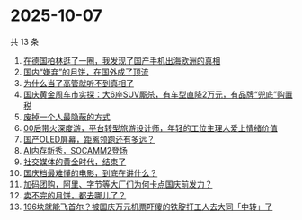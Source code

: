 # 2025-10-07

共 13 条

<!-- BEGIN 36KR -->
<!-- 最后更新时间 2025-10-07 01:08:12 +0800 -->
1. [在德国柏林逛了一圈，我发现了国产手机出海欧洲的真相](https://36kr.com/p/3495782083827845)
1. [国内“嫌弃”的月饼，在国外成了顶流](https://36kr.com/p/3495776858217353)
1. [为什么当了高管就听不到真相了](https://36kr.com/p/3460932511520391)
1. [国庆黄金周车市实探：大6座SUV厮杀，有车型直降2万元，有品牌“兜底”购置税](https://36kr.com/p/3496051500801157)
1. [废掉一个人最隐蔽的方式](https://36kr.com/p/3496010684373893)
1. [00后带火深度游，平台转型旅游设计师，年轻的工位主理人爱上情绪价值](https://36kr.com/p/3496051603151747)
1. [国产OLED屏幕，距离领跑还有多远？](https://36kr.com/p/3496253590330501)
1. [AI内存新秀，SOCAMM2登场](https://36kr.com/p/3495776917642113)
1. [社交媒体的黄金时代，结束了](https://36kr.com/p/3497190557129603)
1. [国庆档最难懂的电影，到底在讲什么？](https://36kr.com/p/3496955073141637)
1. [加码团购，阿里、字节等大厂们为何卡点国庆前发力？](https://36kr.com/p/3495996676364417)
1. [卖不完的月饼，都去哪儿了？](https://36kr.com/p/3497072039254913)
1. [196块就能飞首尔？被国庆万元机票吓傻的铁腚打工人去大同「中转」了](https://36kr.com/p/3497217194072966)
<!-- END 36KR -->